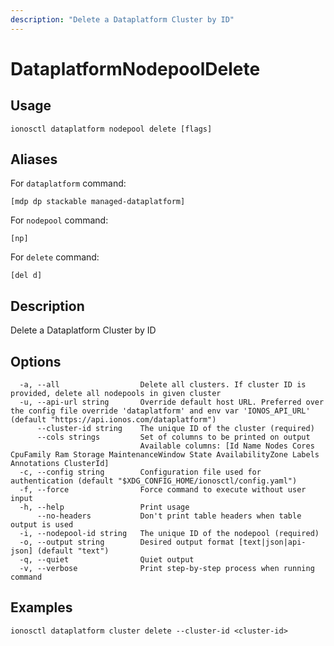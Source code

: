 ```yaml
---
description: "Delete a Dataplatform Cluster by ID"
---
```


# DataplatformNodepoolDelete

## Usage

```text
ionosctl dataplatform nodepool delete [flags]
```

## Aliases

For `dataplatform` command:

```text
[mdp dp stackable managed-dataplatform]
```

For `nodepool` command:

```text
[np]
```

For `delete` command:

```text
[del d]
```

## Description

Delete a Dataplatform Cluster by ID

## Options

```text
  -a, --all                  Delete all clusters. If cluster ID is provided, delete all nodepools in given cluster
  -u, --api-url string       Override default host URL. Preferred over the config file override 'dataplatform' and env var 'IONOS_API_URL' (default "https://api.ionos.com/dataplatform")
      --cluster-id string    The unique ID of the cluster (required)
      --cols strings         Set of columns to be printed on output 
                             Available columns: [Id Name Nodes Cores CpuFamily Ram Storage MaintenanceWindow State AvailabilityZone Labels Annotations ClusterId]
  -c, --config string        Configuration file used for authentication (default "$XDG_CONFIG_HOME/ionosctl/config.yaml")
  -f, --force                Force command to execute without user input
  -h, --help                 Print usage
      --no-headers           Don't print table headers when table output is used
  -i, --nodepool-id string   The unique ID of the nodepool (required)
  -o, --output string        Desired output format [text|json|api-json] (default "text")
  -q, --quiet                Quiet output
  -v, --verbose              Print step-by-step process when running command
```

## Examples

```text
ionosctl dataplatform cluster delete --cluster-id <cluster-id>
```


